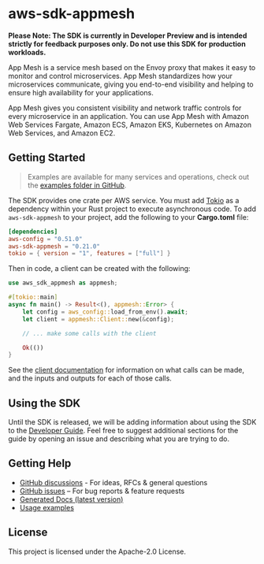 # aws-sdk-appmesh

**Please Note: The SDK is currently in Developer Preview and is intended strictly for
feedback purposes only. Do not use this SDK for production workloads.**

App Mesh is a service mesh based on the Envoy proxy that makes it easy to monitor and control microservices. App Mesh standardizes how your microservices communicate, giving you end-to-end visibility and helping to ensure high availability for your applications.

App Mesh gives you consistent visibility and network traffic controls for every microservice in an application. You can use App Mesh with Amazon Web Services Fargate, Amazon ECS, Amazon EKS, Kubernetes on Amazon Web Services, and Amazon EC2.

## Getting Started

> Examples are available for many services and operations, check out the
> [examples folder in GitHub](https://github.com/awslabs/aws-sdk-rust/tree/main/examples).

The SDK provides one crate per AWS service. You must add [Tokio](https://crates.io/crates/tokio)
as a dependency within your Rust project to execute asynchronous code. To add `aws-sdk-appmesh` to
your project, add the following to your **Cargo.toml** file:

```toml
[dependencies]
aws-config = "0.51.0"
aws-sdk-appmesh = "0.21.0"
tokio = { version = "1", features = ["full"] }
```

Then in code, a client can be created with the following:

```rust
use aws_sdk_appmesh as appmesh;

#[tokio::main]
async fn main() -> Result<(), appmesh::Error> {
    let config = aws_config::load_from_env().await;
    let client = appmesh::Client::new(&config);

    // ... make some calls with the client

    Ok(())
}
```

See the [client documentation](https://docs.rs/aws-sdk-appmesh/latest/aws_sdk_appmesh/client/struct.Client.html)
for information on what calls can be made, and the inputs and outputs for each of those calls.

## Using the SDK

Until the SDK is released, we will be adding information about using the SDK to the
[Developer Guide](https://docs.aws.amazon.com/sdk-for-rust/latest/dg/welcome.html). Feel free to suggest
additional sections for the guide by opening an issue and describing what you are trying to do.

## Getting Help

* [GitHub discussions](https://github.com/awslabs/aws-sdk-rust/discussions) - For ideas, RFCs & general questions
* [GitHub issues](https://github.com/awslabs/aws-sdk-rust/issues/new/choose) – For bug reports & feature requests
* [Generated Docs (latest version)](https://awslabs.github.io/aws-sdk-rust/)
* [Usage examples](https://github.com/awslabs/aws-sdk-rust/tree/main/examples)

## License

This project is licensed under the Apache-2.0 License.

